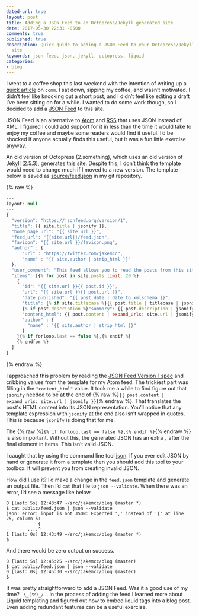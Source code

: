 ```yaml
---
dated-url: true
layout: post
title: Adding a JSON Feed to an Octopress/Jekyll generated site
date: 2017-05-30 22:31 -0500
comments: true
published: true
description: Quick guide to adding a JSON Feed to your Octopress/Jekyll generated
  site
keywords: json feed, json, jekyll, octopress, liquid
categories:
- blog
---
```


I went to a coffee shop this last weekend with the intention of writing up a [quick article](/blog/2017/05/29/using-comm-to-verify-matching-content/) on `comm`. I sat down, sipping my coffee, and wasn’t motivated. I didn’t feel like knocking out a short post, and I didn’t feel like editing a draft I’ve been sitting on for a while. I wanted to do some work though, so I decided to add a [JSON Feed](https://jsonfeed.org/) to this site.

JSON Feed is an alternative to [Atom](https://tools.ietf.org/html/rfc4287) and [RSS](http://cyber.harvard.edu/rss/rss.html) that uses JSON instead of XML. I figured I could add support for it in less than the time it would take to enjoy my coffee and maybe some readers would find it useful. I’d be shocked if anyone actually finds this useful, but it was a fun little exercise anyway.

An old version of Octopress (2.something), which uses an old version of Jekyll (2.5.3), generates this site. Despite this, I don’t think the template would need to change much if I moved to a new version. The template below is saved as [source/feed.json](https://github.com/jakemcc/jakemccrary.com/blob/master/source/feed.json) in my git repository.

{% raw %}
``` javascript
---
layout: null
---
{
  "version": "https://jsonfeed.org/version/1",
  "title": {{ site.title | jsonify }},
  "home_page_url": "{{ site.url }}",
  "feed_url": "{{site.url}}/feed.json",
  "favicon": "{{ site.url }}/favicon.png",
  "author" : {
      "url" : "https://twitter.com/jakemcc",
      "name" : "{{ site.author | strip_html }}"
  },
  "user_comment": "This feed allows you to read the posts from this site in any feed reader that supports the JSON Feed format. To add this feed to your reader, copy the following URL - {{ site.url }}/feed.json - and add it your reader.",
  "items": [{% for post in site.posts limit: 20 %}
    {
      "id": "{{ site.url }}{{ post.id }}",
      "url": "{{ site.url }}{{ post.url }}",
      "date_published": "{{ post.date | date_to_xmlschema }}",
      "title": {% if site.titlecase %}{{ post.title | titlecase | jsonify }}{% else %}{{ post.title | jsonify }}{% endif %},
      {% if post.description %}"summary": {{ post.description | jsonify }},{% endif %}
      "content_html": {{ post.content | expand_urls: site.url | jsonify }},
      "author" : {
        "name" : "{{ site.author | strip_html }}"
      }
    }{% if forloop.last == false %},{% endif %}
    {% endfor %}
  ]
}
```
{% endraw %}

I approached this problem by reading the [JSON Feed Version 1 spec](https://jsonfeed.org/version/1) and cribbing values from the template for my Atom feed. The trickiest part was filling in the `"content_html"` value. It took me a while to find figure out that `jsonify` needed to be at the end of {% raw %}`{{ post.content | expand_urls: site.url | jsonify }}`{% endraw %}. That translates the post's HTML content into its JSON representation. You’ll notice that any template expression with `jsonify` at the end also isn’t wrapped in quotes. This is because `jsonify` is doing that for me.

The {% raw %}`{% if forloop.last == false %},{% endif %}`{% endraw %} is also important. Without this, the generated JSON has an extra `,` after the final element in items. This isn’t valid JSON.

I caught that by using the command line tool [json](http://trentm.com/json/). If you ever edit JSON by hand or generate it from a template then you should add this tool to your toolbox. It will prevent you from creating invalid JSON.

How did I use it? I’d make a change in the `feed.json` template and generate an output file. Then I’d `cat` that file to `json --validate`. When there was an error, I’d see a message like below.


``` console
0 [last: 5s] 12:43:47 ~/src/jakemcc/blog (master *)
$ cat public/feed.json | json --validate
json: error: input is not JSON: Expected ',' instead of '{' at line 25, column 5:
            {
        ....^
1 [last: 0s] 12:43:49 ~/src/jakemcc/blog (master *)
$
```

And there would be zero output on success.

``` console
0 [last: 5s] 12:45:25 ~/src/jakemcc/blog (master)
$ cat public/feed.json | json --validate
0 [last: 0s] 12:45:30 ~/src/jakemcc/blog (master)
$
```

It was pretty straightforward to add a JSON Feed. Was it a good use of my time? `¯\_(ツ)_/¯`. In the process of adding the feed I learned more about Liquid templating and figured out how to embed liquid tags into a blog post. Even adding redundant features can be a useful exercise.